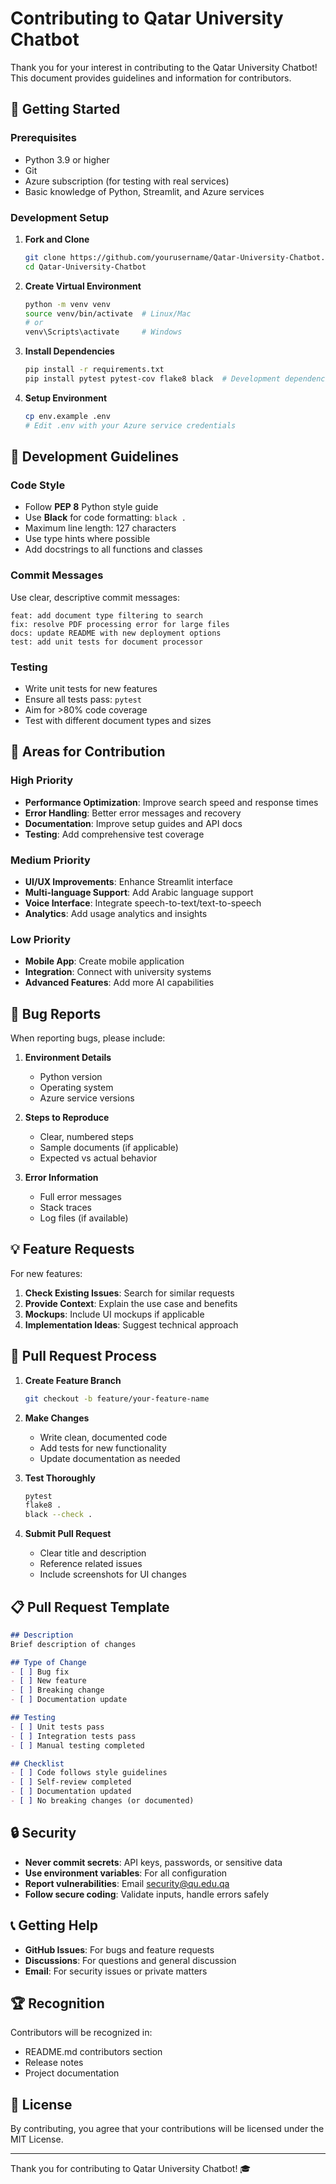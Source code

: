 # Contributing to Qatar University Chatbot

Thank you for your interest in contributing to the Qatar University Chatbot! This document provides guidelines and information for contributors.

## 🚀 Getting Started

### Prerequisites

- Python 3.9 or higher
- Git
- Azure subscription (for testing with real services)
- Basic knowledge of Python, Streamlit, and Azure services

### Development Setup

1. **Fork and Clone**
   ```bash
   git clone https://github.com/yourusername/Qatar-University-Chatbot.git
   cd Qatar-University-Chatbot
   ```

2. **Create Virtual Environment**
   ```bash
   python -m venv venv
   source venv/bin/activate  # Linux/Mac
   # or
   venv\Scripts\activate     # Windows
   ```

3. **Install Dependencies**
   ```bash
   pip install -r requirements.txt
   pip install pytest pytest-cov flake8 black  # Development dependencies
   ```

4. **Setup Environment**
   ```bash
   cp env.example .env
   # Edit .env with your Azure service credentials
   ```

## 📝 Development Guidelines

### Code Style

- Follow **PEP 8** Python style guide
- Use **Black** for code formatting: `black .`
- Maximum line length: 127 characters
- Use type hints where possible
- Add docstrings to all functions and classes

### Commit Messages

Use clear, descriptive commit messages:
```
feat: add document type filtering to search
fix: resolve PDF processing error for large files
docs: update README with new deployment options
test: add unit tests for document processor
```

### Testing

- Write unit tests for new features
- Ensure all tests pass: `pytest`
- Aim for >80% code coverage
- Test with different document types and sizes

## 🎯 Areas for Contribution

### High Priority
- **Performance Optimization**: Improve search speed and response times
- **Error Handling**: Better error messages and recovery
- **Documentation**: Improve setup guides and API docs
- **Testing**: Add comprehensive test coverage

### Medium Priority
- **UI/UX Improvements**: Enhance Streamlit interface
- **Multi-language Support**: Add Arabic language support
- **Voice Interface**: Integrate speech-to-text/text-to-speech
- **Analytics**: Add usage analytics and insights

### Low Priority
- **Mobile App**: Create mobile application
- **Integration**: Connect with university systems
- **Advanced Features**: Add more AI capabilities

## 🐛 Bug Reports

When reporting bugs, please include:

1. **Environment Details**
   - Python version
   - Operating system
   - Azure service versions

2. **Steps to Reproduce**
   - Clear, numbered steps
   - Sample documents (if applicable)
   - Expected vs actual behavior

3. **Error Information**
   - Full error messages
   - Stack traces
   - Log files (if available)

## 💡 Feature Requests

For new features:

1. **Check Existing Issues**: Search for similar requests
2. **Provide Context**: Explain the use case and benefits
3. **Mockups**: Include UI mockups if applicable
4. **Implementation Ideas**: Suggest technical approach

## 🔧 Pull Request Process

1. **Create Feature Branch**
   ```bash
   git checkout -b feature/your-feature-name
   ```

2. **Make Changes**
   - Write clean, documented code
   - Add tests for new functionality
   - Update documentation as needed

3. **Test Thoroughly**
   ```bash
   pytest
   flake8 .
   black --check .
   ```

4. **Submit Pull Request**
   - Clear title and description
   - Reference related issues
   - Include screenshots for UI changes

## 📋 Pull Request Template

```markdown
## Description
Brief description of changes

## Type of Change
- [ ] Bug fix
- [ ] New feature
- [ ] Breaking change
- [ ] Documentation update

## Testing
- [ ] Unit tests pass
- [ ] Integration tests pass
- [ ] Manual testing completed

## Checklist
- [ ] Code follows style guidelines
- [ ] Self-review completed
- [ ] Documentation updated
- [ ] No breaking changes (or documented)
```

## 🔒 Security

- **Never commit secrets**: API keys, passwords, or sensitive data
- **Use environment variables**: For all configuration
- **Report vulnerabilities**: Email security@qu.edu.qa
- **Follow secure coding**: Validate inputs, handle errors safely

## 📞 Getting Help

- **GitHub Issues**: For bugs and feature requests
- **Discussions**: For questions and general discussion
- **Email**: For security issues or private matters

## 🏆 Recognition

Contributors will be recognized in:
- README.md contributors section
- Release notes
- Project documentation

## 📄 License

By contributing, you agree that your contributions will be licensed under the MIT License.

---

Thank you for contributing to Qatar University Chatbot! 🎓
